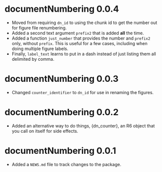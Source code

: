 # documentNumbering 0.0.4

* Moved from requiring `dn_id` to using the chunk id to get the number out for figure file renumbering.
* Added a second text argument `prefix2` that is added **all** the time.
* Added a function `just_number` that provides the number and `prefix2` only, without `prefix`. 
This is useful for a few cases, including when doing multiple figure labels.
* Finally, `label_text` learns to put in a dash instead of just listing them all delimited by comma.

# documentNumbering 0.0.3

* Changed `counter_identifier` to `dn_id` for use in renaming the figures.

# documentNumbering 0.0.2

* Added an alternative way to do things, {dn_counter}, an R6 object that you
  call on itself for side effects.

# documentNumbering 0.0.1

* Added a `NEWS.md` file to track changes to the package.
